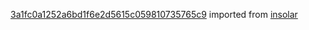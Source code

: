 [3a1fc0a1252a6bd1f6e2d5615c059810735765c9](https://github.com/insolar/insolar/commit/3a1fc0a1252a6bd1f6e2d5615c059810735765c9) imported from [insolar](https://github.com/insolar/insolar)
